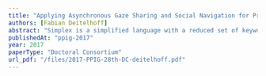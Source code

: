 ```yaml
---
title: "Applying Asynchronous Gaze Sharing and Social Navigation for Problem Solving Principles in an Programming Environment"
authors: [Fabian Deitelhoff]
abstract: "Simplex is a simplified language with a reduced set of keywords and abstractions. It can currently be used to write programs for the LEGO© Mindstorms© EV3. The idea is to enhance this language and the programming environment as part of a PhD project to use gaze sharing data and social navigation for problem solving principles in programming education."
publishedAt: "ppig-2017"
year: 2017
paperType: "Doctoral Consortium"
url_pdf: "/files/2017-PPIG-28th-DC-deitelhoff.pdf"
---
```

